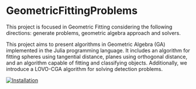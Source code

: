 # GeometricFittingProblems
This project is focused in Geometric Fitting considering the following directions: generate problems, geometric algebra approach and solvers.

This project aims to present algorithms in Geometric Algebra (GA) implemented in the Julia programming language. It includes an algorithm for fitting spheres using tangential distance, planes using orthogonal distance, and an algorithm capable of fitting and classifying objects. Additionally, we introduce a LOVO-CGA algorithm for solving detection problems.

[![Installation](https://img.shields.io/badge/Installation-blue?style=for-the-badge)](Installation.md)
